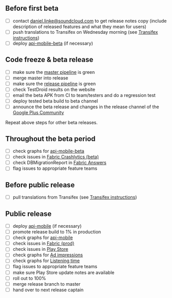 ## Before first beta

- [ ] contact daniel.linke@soundcloud.com to get release notes copy (include description of released features and what they mean for users)
- [ ] push translations to Transifex on Wednesday morning (see [Transifex instructions](https://github.com/soundcloud/android/wiki/Transifex))
- [ ] deploy [api-mobile-beta](https://ci.dev.s-cloud.net/go/tab/pipeline/history/api-mobile) (if necessary)

## Code freeze & beta release

- [ ] make sure the [master pipeline](http://ci.mobile.s-cloud.net:8080/view/Android_Listeners_Master/) is green
- [ ] merge master into release
- [ ] make sure the [release pipeline](http://ci.mobile.s-cloud.net:8080/view/Android_Listeners_Release/) is green
- [ ] check TestDroid results on the website
- [ ] email the beta APK from CI to team/testers and do a regression test
- [ ] deploy tested beta build to beta channel
- [ ] announce the beta release and changes in the release channel of the [Google Plus Community](https://plus.google.com/u/0/communities/100538417567948193266)

Repeat above steps for other beta releases.

## Throughout the beta period

- [ ] check graphs for [api-mobile-beta](http://grafana.int.s-cloud.net/dashboard/db/core-clients-api-mobile?var-prometheus=api-mobile&var-system=apimobilebeta&var-job=api-mobile-beta-dd)
- [ ] check issues in [Fabric Crashlytics (beta)](https://fabric.io/soundcloudandroid/android/apps/com.soundcloud.android)
- [ ] check DBMigrationReport in [Fabric Answers](https://fabric.io/soundcloudandroid/android/apps/com.soundcloud.android/answers/events/custom?event_type=DBMigrationsReport)
- [ ] flag issues to appropriate feature teams

## Before public release
- [ ] pull translations from Transifex (see [Transifex instructions](https://github.com/soundcloud/android/wiki/Transifex))

## Public release

- [ ] deploy [api-mobile](https://ci.dev.s-cloud.net/go/tab/pipeline/history/api-mobile) (if necessary)
- [ ] promote release build to 1% in production
- [ ] check graphs for [api-mobile](http://promdash.int.s-cloud.net/api-mobile)
- [ ] check issues in [Fabric (prod)](https://fabric.io/soundcloudandroid/android/apps/com.soundcloud.android)
- [ ] check issues in [Play Store](https://play.google.com/apps/publish/?dev_acc=04754990293619832077#ErrorClusterListPlace:p=com.soundcloud.android&lr=LAST_24_HRS)
- [ ] check graphs for [Ad impressions](http://promdash.int.s-cloud.net/ads-on-android)
- [ ] check graphs for [Listening time](http://graphite.int.s-cloud.net/dashboard/#Audio)
- [ ] flag issues to appropriate feature teams
- [ ] make sure Play Store update notes are available
- [ ] roll out to 100%
- [ ] merge release branch to master
- [ ] hand over to next release captain
